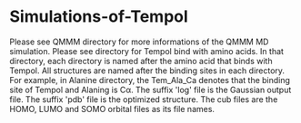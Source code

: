 # Simulations-of-Tempol
Please see QMMM directory for more informations of the QMMM MD simulation.
Please see directory for Tempol bind with amino acids. In that directory, each directory is named after the amino acid that binds with Tempol. All structures are named after the binding sites in each directory. For example, in Alanine directory, the Tem_Ala_Ca denotes that the binding site of Tempol and Alaning is Cα. The suffix 'log' file is the Gaussian output file. The suffix 'pdb' file is the optimized structure. The cub files are the HOMO, LUMO and SOMO orbital files as its file names.
